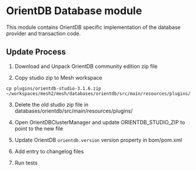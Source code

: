 # OrientDB Database module

This module contains OrientDB specific implementation of the database provider and transaction code.

## Update Process

1. Download and Unpack OrientDB community edition zip file

2. Copy studio zip to Mesh workspace
```
cp plugins/orientdb-studio-3.1.6.zip ~/workspaces/mesh2/mesh/databases/orientdb/src/main/resources/plugins/
```

3. Delete the old studio zip file in databases/orientdb/src/main/resources/plugins/

4. Open OrientDBClusterManager and update ORIENTDB_STUDIO_ZIP to point to the new file

5. Update OrientDB `orientdb.version` version property in bom/pom.xml

6. Add entry to changelog files

7. Run tests
